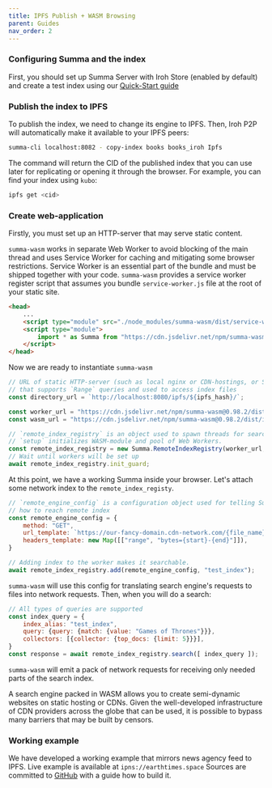 ```yaml
---
title: IPFS Publish + WASM Browsing
parent: Guides
nav_order: 2
---
```


### Configuring Summa and the index
First, you should set up Summa Server with Iroh Store (enabled by default) and create a test index using our [Quick-Start guide](/summa/guides/quick-start) 

### Publish the index to IPFS
To publish the index, we need to change its engine to IPFS. Then, Iroh P2P will automatically make it available to your IPFS peers:

```bash 
summa-cli localhost:8082 - copy-index books books_iroh Ipfs
```
The command will return the CID of the published index that you can use later for replicating or opening it through the browser.
For example, you can find your index using `kubo`:

```bash
ipfs get <cid>
```

### Create web-application
Firstly, you must set up an HTTP-server that may serve static content.

`summa-wasm` works in separate Web Worker to avoid blocking of the main thread and 
uses Service Worker for caching and mitigating some browser restrictions. Service Worker is an essential part
of the bundle and must be shipped together with your code. `summa-wasm` provides a service worker register script
that assumes you bundle `service-worker.js` file at the root of your static site.

```html
<head>
    ...
    <script type="module" src="./node_modules/summa-wasm/dist/service-worker-register.js"></script>
    <script type="module">
        import * as Summa from "https://cdn.jsdelivr.net/npm/summa-wasm@0.98.2/dist/main.js";
    </script>
</head>
```

Now we are ready to instantiate `summa-wasm`
```js
// URL of static HTTP-server (such as local nginx or CDN-hostings, or Storj, or IPFS, or whatever you want) 
// that supports `Range` queries and used to access index files
const directory_url = `http://localhost:8080/ipfs/${ipfs_hash}/`;

const worker_url = "https://cdn.jsdelivr.net/npm/summa-wasm@0.98.2/dist/root-worker.js";
const wasm_url = "https://cdn.jsdelivr.net/npm/summa-wasm@0.98.2/dist/index_bg.wasm"

// `remote_index_registry` is an object used to spawn threads for searching
// `setup` initializes WASM-module and pool of Web Workers.
const remote_index_registry = new Summa.RemoteIndexRegistry(worker_url, wasm_url, {num_threads: 4});
// Wait until workers will be set up
await remote_index_registry.init_guard;
```

At this point, we have a working Summa inside your browser. Let's attach some network index to the `remote_index_registy`.

```js
// `remote_engine_config` is a configuration object used for telling Summa
// how to reach remote index
const remote_engine_config = {
    method: "GET",
    url_template: `https://our-fancy-domain.cdn-network.com/{file_name}`,
    headers_template: new Map([["range", "bytes={start}-{end}"]]),
}

// Adding index to the worker makes it searchable.
await remote_index_registry.add(remote_engine_config, "test_index");
```

`summa-wasm` will use this config for translating search engine's requests to files into network requests.
Then, when you will do a search:
```js
// All types of queries are supported
const index_query = {
    index_alias: "test_index",
    query: {query: {match: {value: "Games of Thrones"}}},
    collectors: [{collector: {top_docs: {limit: 5}}}],
}
const response = await remote_index_registry.search([ index_query ]);
```
`summa-wasm` will emit a pack of network requests for receiving only needed parts of the search index.

A search engine packed in WASM allows you to create semi-dynamic websites on static hosting or CDNs.
Given the well-developed infrastructure of CDN providers across the globe that can be used, it is possible
to bypass many barriers that may be built by censors.

### Working example

We have developed a working example that mirrors news agency feed to IPFS. Live example is available at `ipns://earthtimes.space`
Sources are committed to [GitHub](https://github.com/izihawa/earth-times) with a guide how to build it.
